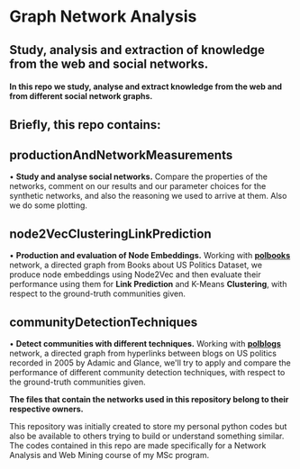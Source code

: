 # Graph Network Analysis
## **Study, analysis and extraction of knowledge from the web and social networks.**

#### In this repo we study, analyse and extract knowledge from the web and from different social network graphs.

## Briefly, this repo contains:

  ## productionAndNetworkMeasurements
  • **Study and analyse social networks.** Compare the properties of the networks, comment on our results and our parameter choices for the synthetic networks, and also the reasoning we used to arrive at them. Also we do some plotting.

  ## node2VecClusteringLinkPrediction
  • **Production and evaluation of Node Embeddings.** Working with [**polbooks**](http://networkdata.ics.uci.edu/data/polbooks/) network, a directed graph from Books about US Politics Dataset, we produce node embeddings using Node2Vec and then evaluate their performance using them for **Link Prediction** and K-Means **Clustering**, with respect to the ground-truth communities given.
  
  ## communityDetectionTechniques
  • **Detect communities with different techniques.** Working with [**polblogs**](http://wwwpersonal.umich.edu/~mejn/netdata/polblogs.zip) network, a directed graph from hyperlinks between blogs on US politics recorded in 2005 by Adamic and Glance, we'll try to apply and compare the performance of different community detection techniques, with respect to the ground-truth communities given.

**The files that contain the networks used in this repository belong to their respective owners.**

This repository was initially created to store my personal python codes but also be available to others trying to build or understand something similar.
The codes contained in this repo are made specifically for a Network Analysis and Web Mining course of my MSc program.
